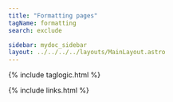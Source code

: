```yaml
---
title: "Formatting pages"
tagName: formatting
search: exclude

sidebar: mydoc_sidebar
layout: ../../../../layouts/MainLayout.astro
---
```


{% include taglogic.html %}

{% include links.html %}
